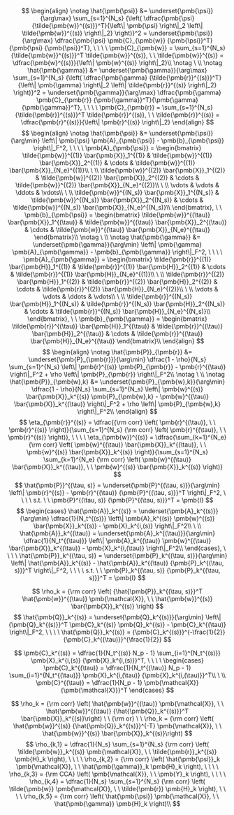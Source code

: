 $$
\begin{align}
\notag \hat{\pmb{\psi}} &= \underset{\pmb{\psi}}{\arg\max} \sum_{s=1}^{N_s} {\left( \dfrac{\pmb{\psi} {\tilde{\pmb{w}}^{(s)}}^T}{\left\| \pmb{\psi} \right\|_2 \left\| \tilde{\pmb{w}}^{(s)} \right\|_2} \right)}^2 = \underset{\pmb{\psi}}{\arg\max} \dfrac{\pmb{\psi} \pmb{C}_{\pmb{w}} {\pmb{\psi}}^T}{\pmb{\psi} {\pmb{\psi}}^T}, \ \ \ \ \pmb{C}_{\pmb{w}} = \sum_{s=1}^{N_s} {\tilde{\pmb{w}}^{(s)}}^T \tilde{\pmb{w}}^{(s)}, \ \ \tilde{\pmb{w}}^{(s)} = \dfrac{\pmb{w}^{(s)}}{\left\| \pmb{w}^{(s)} \right\|_2}\\
\notag \ \\
\notag \hat{\pmb{\gamma}} &= \underset{\pmb{\gamma}}{\arg\max} \sum_{s=1}^{N_s} {\left( \dfrac{\pmb{\gamma} {\tilde{\pmb{r}}^{(s)}}^T}{\left\| \pmb{\gamma} \right\|_2 \left\| \tilde{\pmb{r}}^{(s)} \right\|_2} \right)}^2 = \underset{\pmb{\gamma}}{\arg\max} \dfrac{\pmb{\gamma} \pmb{C}_{\pmb{r}} {\pmb{\gamma}}^T}{\pmb{\gamma} {\pmb{\gamma}}^T}, \ \ \ \ \pmb{C}_{\pmb{r}} = \sum_{s=1}^{N_s} {\tilde{\pmb{r}}^{(s)}}^T \tilde{\pmb{r}}^{(s)}, \ \ \tilde{\pmb{r}}^{(s)} = \dfrac{\pmb{r}^{(s)}}{\left\| \pmb{r}^{(s)} \right\|_2}
\end{align}
$$
$$
\begin{align}
\notag \hat{\pmb{\psi}} &= \underset{\pmb{\psi}}{\arg\min} \left\| \pmb{\psi} \pmb{A}_{\pmb{\psi}} - \pmb{b}_{\pmb{\psi}} \right\|_F^2, \ \ \ \ \pmb{A}_{\pmb{\psi}} =
\begin{bmatrix}
\tilde{\pmb{w}}^{(1)} \bar{\pmb{X}}_1^{(1)} & \tilde{\pmb{w}}^{(1)} \bar{\pmb{X}}_2^{(1)} & \cdots & \tilde{\pmb{w}}^{(1)} \bar{\pmb{X}}_{N_e}^{(1)}\\
\ \\
\tilde{\pmb{w}}^{(2)} \bar{\pmb{X}}_1^{(2)} & \tilde{\pmb{w}}^{(2)} \bar{\pmb{X}}_2^{(2)} & \cdots & \tilde{\pmb{w}}^{(2)} \bar{\pmb{X}}_{N_e}^{(2)}\\
\ \\
\vdots & \vdots & \ddots & \vdots\\
\ \\
\tilde{\pmb{w}}^{(N_s)} \bar{\pmb{X}}_1^{(N_s)} & \tilde{\pmb{w}}^{(N_s)} \bar{\pmb{X}}_2^{(N_s)} & \cdots & \tilde{\pmb{w}}^{(N_s)} \bar{\pmb{X}}_{N_e}^{(N_s)}\\
\end{bmatrix}, \ \ \pmb{b}_{\pmb{\psi}} =
\begin{bmatrix}
\tilde{\pmb{w}}^{(\tau)} \bar{\pmb{X}}_1^{(\tau)} & \tilde{\pmb{w}}^{(\tau)} \bar{\pmb{X}}_2^{(\tau)} & \cdots & \tilde{\pmb{w}}^{(\tau)} \bar{\pmb{X}}_{N_e}^{(\tau)}
\end{bmatrix}\\
\notag \ \\
\notag \hat{\pmb{\gamma}} &= \underset{\pmb{\gamma}}{\arg\min} \left\| \pmb{\gamma} \pmb{A}_{\pmb{\gamma}} - \pmb{b}_{\pmb{\gamma}} \right\|_F^2, \ \ \ \ \pmb{A}_{\pmb{\gamma}} =
\begin{bmatrix}
\tilde{\pmb{r}}^{(1)} \bar{\pmb{H}}_1^{(1)} & \tilde{\pmb{r}}^{(1)} \bar{\pmb{H}}_2^{(1)} & \cdots & \tilde{\pmb{r}}^{(1)} \bar{\pmb{H}}_{N_e}^{(1)}\\
\ \\
\tilde{\pmb{r}}^{(2)} \bar{\pmb{H}}_1^{(2)} & \tilde{\pmb{r}}^{(2)} \bar{\pmb{H}}_2^{(2)} & \cdots & \tilde{\pmb{r}}^{(2)} \bar{\pmb{H}}_{N_e}^{(2)}\\
\ \\
\vdots & \vdots & \ddots & \vdots\\
\ \\
\tilde{\pmb{r}}^{(N_s)} \bar{\pmb{H}}_1^{(N_s)} & \tilde{\pmb{r}}^{(N_s)} \bar{\pmb{H}}_2^{(N_s)} & \cdots & \tilde{\pmb{r}}^{(N_s)} \bar{\pmb{H}}_{N_e}^{(N_s)}\\
\end{bmatrix}, \ \ \pmb{b}_{\pmb{\gamma}} =
\begin{bmatrix}
\tilde{\pmb{r}}^{(\tau)} \bar{\pmb{H}}_1^{(\tau)} & \tilde{\pmb{r}}^{(\tau)} \bar{\pmb{H}}_2^{(\tau)} & \cdots & \tilde{\pmb{r}}^{(\tau)} \bar{\pmb{H}}_{N_e}^{(\tau)}
\end{bmatrix}\\
\end{align}
$$
$$
\begin{align}
\notag \hat{\pmb{P}}_{\pmb{r}} &= \underset{\pmb{P}_{\pmb{r}}}{\arg\min} \dfrac{1 - \rho}{N_s} \sum_{s=1}^{N_s} \left\| \pmb{r}^{(s)} \pmb{P}_{\pmb{r}} - \pmb{r}^{(\tau)} \right\|_F^2 + \rho \left\| \pmb{P}_{\pmb{r}} \right\|_F^2\\
\notag \ \\
\notag \hat{\pmb{P}}_{\pmb{w},k} &= \underset{\pmb{P}_{\pmb{w},k}}{\arg\min} \dfrac{1 - \rho}{N_s} \sum_{s=1}^{N_s} \left\| \pmb{w}^{(s)} \bar{\pmb{X}}_k^{(s)} \pmb{P}_{\pmb{w},k} - \pmb{w}^{(\tau)} \bar{\pmb{X}}_k^{(\tau)} \right\|_F^2 + \rho \left\| \pmb{P}_{\pmb{w},k} \right\|_F^2\\
\end{align}
$$
$$
\eta_{\pmb{r}}^{(s)} = \dfrac{{\rm corr} \left( \pmb{r}^{(\tau)}, \ \ \pmb{r}^{(s)} \right)}{\sum_{s=1}^{N_s} {\rm corr} \left( \pmb{r}^{(\tau)}, \ \ \pmb{r}^{(s)} \right)}, \ \ \ \ \eta_{\pmb{w}}^{(s)} = \dfrac{\sum_{k=1}^{N_e} {\rm corr} \left( \pmb{w}^{(\tau)} \bar{\pmb{X}}_k^{(\tau)}, \ \ \pmb{w}^{(s)} \bar{\pmb{X}}_k^{(s)} \right)}{\sum_{s=1}^{N_s} \sum_{k=1}^{N_e} {\rm corr} \left( \pmb{w}^{(\tau)} \bar{\pmb{X}}_k^{(\tau)}, \ \ \pmb{w}^{(s)} \bar{\pmb{X}}_k^{(s)} \right)}
$$
$$
\hat{\pmb{P}}^{(\tau, s)} = \underset{\pmb{P}^{(\tau, s)}}{\arg\min} \left\| \pmb{r}^{(s)} - \pmb{r}^{(\tau)} {\pmb{P}^{(\tau, s)}}^T \right\|_F^2, \ \ \ \ s.t. \ \ \pmb{P}^{(\tau, s)} {\pmb{P}^{(\tau, s)}}^T = \pmb{I}
$$
$$
\begin{cases}
\hat{\pmb{A}}_k^{(s)} = \underset{\pmb{A}_k^{(s)}}{\arg\min} \dfrac{1}{N_t^{(s)}} \left\| \pmb{A}_k^{(s)} \pmb{w}^{(s)} \bar{\pmb{X}}_k^{(s)} - \pmb{X}_k^{i,(s)} \right\|_F^2\\
\ \\
\hat{\pmb{A}}_k^{(\tau)} = \underset{\pmb{A}_k^{(\tau)}}{\arg\min} \dfrac{1}{N_t^{(\tau)}} \left\| \pmb{A}_k^{(\tau)} \pmb{w}^{(\tau)} \bar{\pmb{X}}_k^{(\tau)} - \pmb{X}_k^{i,(\tau)} \right\|_F^2\\
\end{cases}, \ \ \ \ \hat{\pmb{P}}_k^{(\tau, s)} = \underset{\pmb{P}_k^{(\tau, s)}}{\arg\min} \left\| \hat{\pmb{A}}_k^{(s)} - \hat{\pmb{A}}_k^{(\tau)} {\pmb{P}_k^{(\tau, s)}}^T \right\|_F^2, \ \ \ \ s.t. \ \ \pmb{P}_k^{(\tau, s)} {\pmb{P}_k^{(\tau, s)}}^T = \pmb{I}
$$

$$
\rho_k = {\rm corr} \left( {\hat{\pmb{P}}_k^{(\tau, s)}}^T \hat{\pmb{w}}^{(\tau)} \pmb{\mathcal{X}}, \ \ \hat{\pmb{w}}^{(s)} \bar{\pmb{X}}_k^{(s)} \right)
$$
$$
\hat{\pmb{Q}}_k^{(s)} = \underset{\pmb{Q}_k^{(s)}}{\arg\min} \left\| {\pmb{Q}_k^{(s)}}^T \pmb{C}_k^{(s)} \pmb{Q}_k^{(s)} - \pmb{C}_k^{(\tau)} \right\|_F^2, \ \ \ \ \hat{\pmb{Q}}_k^{(s)} = {\pmb{C}_k^{(s)}}^{-\frac{1}{2}} {\pmb{C}_k^{(\tau)}}^{\frac{1}{2}}
$$

$$
\pmb{C}_k^{(s)} = \dfrac{1}{N_t^{(s)} N_p - 1} \sum_{i=1}^{N_t^{(s)}} \pmb{X}_k^{i,(s)} {\pmb{X}_k^{i,(s)}}^T, \ \ \ \ 
\begin{cases}
\pmb{C}_k^{(\tau)} = \dfrac{1}{N_t^{(\tau)} N_p - 1} \sum_{i=1}^{N_t^{(\tau)}} \pmb{X}_k^{i,(\tau)} {\pmb{X}_k^{i,(\tau)}}^T\\
\ \\
\pmb{C}^{(\tau)} = \dfrac{1}{N_p - 1} \pmb{\mathcal{X}} {\pmb{\mathcal{X}}}^T
\end{cases}
$$

$$
\rho_k = {\rm corr} \left( \hat{\pmb{w}}^{(\tau)} \pmb{\mathcal{X}}, \ \ \hat{\pmb{w}}^{(\tau)} {\hat{\pmb{Q}}_k^{(s)}}^T \bar{\pmb{X}}_k^{(s)}\right) \ \ {\rm or} \ \ \rho_k = {\rm corr} \left( \hat{\pmb{w}}^{(s)} {\hat{\pmb{Q}}_k^{(s)}}^{-T} \pmb{\mathcal{X}}, \ \ \hat{\pmb{w}}^{(s)} \bar{\pmb{X}}_k^{(s)}\right)
$$
$$
\rho_{k,1} = \dfrac{1}{N_s} \sum_{s=1}^{N_s} {\rm corr} \left( \tilde{\pmb{w}}_k^{(s)} \pmb{\mathcal{X}}, \ \ \tilde{\pmb{r}}_k^{(s)} \pmb{H}_k \right), \ \ \ \ \rho_{k,2} = {\rm corr} \left( \hat{\pmb{\psi}}_k \pmb{\mathcal{X}}, \ \ \hat{\pmb{\gamma}}_k \pmb{H}_k \right), \ \ \ \ \rho_{k,3} = {\rm CCA} \left( \pmb{\mathcal{X}}, \ \ \pmb{Y}_k \right), \ \ \ \ \rho_{k,4} = \dfrac{1}{N_s} \sum_{s=1}^{N_s} {\rm corr} \left( \tilde{\pmb{w}} \pmb{\mathcal{X}}, \ \ \tilde{\pmb{r}} \pmb{H}_k \right), \ \ \ \ \rho_{k,5} = {\rm corr} \left( \hat{\pmb{\psi}} \pmb{\mathcal{X}}, \ \ \hat{\pmb{\gamma}} \pmb{H}_k \right)\\
$$

